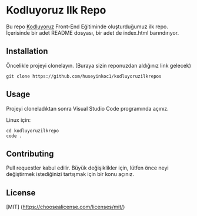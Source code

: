 # Kodluyoruz Ilk Repo


Bu repo [Kodluyoruz](https://www.kodluyoruz.org/) Front-End Eğitiminde oluşturduğumuz ilk repo. İçerisinde bir adet README dosyası, bir adet de index.html barındırıyor.


## Installation


Öncelikle projeyi clonelayın. (Buraya sizin reponuzdan aldığınız link gelecek)

`git clone https://github.com/huseyinkoc1/kodluyoruzilkrepos`

## Usage
Projeyi cloneladıktan sonra Visual Studio Code programında açınız.

Linux için:

```
cd kodluyoruzilkrepo
code .  
```


## Contributing
Pull requestler kabul edilir. Büyük değişiklikler için, lütfen önce neyi değiştirmek istediğinizi tartışmak için bir konu açınız.

## License


[MIT] (https://choosealicense.com/licenses/mit/)